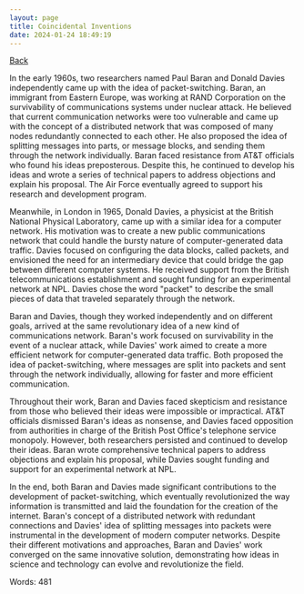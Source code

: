 ```yaml
---
layout: page
title: Coincidental Inventions
date: 2024-01-24 18:49:19
---
```


[Back](./)


In the early 1960s, two researchers named Paul Baran and Donald Davies independently came up with the idea of packet-switching. Baran, an immigrant from Eastern Europe, was working at RAND Corporation on the survivability of communications systems under nuclear attack. He believed that current communication networks were too vulnerable and came up with the concept of a distributed network that was composed of many nodes redundantly connected to each other. He also proposed the idea of splitting messages into parts, or message blocks, and sending them through the network individually. Baran faced resistance from AT&T officials who found his ideas preposterous. Despite this, he continued to develop his ideas and wrote a series of technical papers to address objections and explain his proposal. The Air Force eventually agreed to support his research and development program. 

Meanwhile, in London in 1965, Donald Davies, a physicist at the British National Physical Laboratory, came up with a similar idea for a computer network. His motivation was to create a new public communications network that could handle the bursty nature of computer-generated data traffic. Davies focused on configuring the data blocks, called packets, and envisioned the need for an intermediary device that could bridge the gap between different computer systems. He received support from the British telecommunications establishment and sought funding for an experimental network at NPL. Davies chose the word "packet" to describe the small pieces of data that traveled separately through the network.

Baran and Davies, though they worked independently and on different goals, arrived at the same revolutionary idea of a new kind of communications network. Baran's work focused on survivability in the event of a nuclear attack, while Davies' work aimed to create a more efficient network for computer-generated data traffic. Both proposed the idea of packet-switching, where messages are split into packets and sent through the network individually, allowing for faster and more efficient communication.

Throughout their work, Baran and Davies faced skepticism and resistance from those who believed their ideas were impossible or impractical. AT&T officials dismissed Baran's ideas as nonsense, and Davies faced opposition from authorities in charge of the British Post Office's telephone service monopoly. However, both researchers persisted and continued to develop their ideas. Baran wrote comprehensive technical papers to address objections and explain his proposal, while Davies sought funding and support for an experimental network at NPL.

In the end, both Baran and Davies made significant contributions to the development of packet-switching, which eventually revolutionized the way information is transmitted and laid the foundation for the creation of the internet. Baran's concept of a distributed network with redundant connections and Davies' idea of splitting messages into packets were instrumental in the development of modern computer networks. Despite their different motivations and approaches, Baran and Davies' work converged on the same innovative solution, demonstrating how ideas in science and technology can evolve and revolutionize the field.

Words: 481